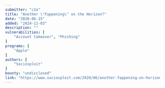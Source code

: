 ```yaml
---
submitter: "c2a"
title: "Another \"Fappening\" on the Horizon?"
date: "2020-06-15"
added: "2024-11-03"
description: ""
vulnerabilities: [
    "Account takeover", "Phishing"
]
programs: [
    "Apple"
]
authors: [
    "Sociosploit"
]
bounty: "undisclosed"
link: "https://www.sociosploit.com/2020/06/another-fappening-on-horizon.html"
---
```




